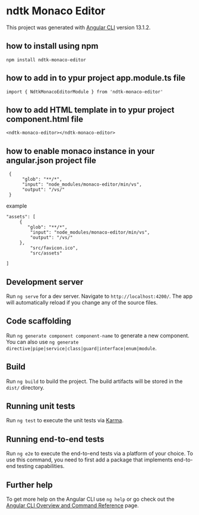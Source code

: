 # ndtk Monaco Editor

This project was generated with [Angular CLI](https://github.com/angular/angular-cli) version 13.1.2.

## how to install using npm

```
npm install ndtk-monaco-editor
 ```
 
 
## how to add in to ypur project app.module.ts file

```
import { NdtkMonacoEditorModule } from 'ndtk-monaco-editor'
 ```
 
 
## how to add HTML template in to ypur project component.html file

```
<ndtk-monaco-editor></ndtk-monaco-editor>
 ```

## how to enable monaco instance in your angular.json project file

```
 {
      "glob": "**/*",
      "input": "node_modules/monaco-editor/min/vs",
      "output": "/vs/"
 }
 ```              
                
 example
  ```
 "assets": [
       {
          "glob": "**/*",
           "input": "node_modules/monaco-editor/min/vs",
           "output": "/vs/"
       },
           "src/favicon.ico",
           "src/assets"
              
 ]
 ```

## Development server

Run `ng serve` for a dev server. Navigate to `http://localhost:4200/`. The app will automatically reload if you change any of the source files.

## Code scaffolding

Run `ng generate component component-name` to generate a new component. You can also use `ng generate directive|pipe|service|class|guard|interface|enum|module`.

## Build

Run `ng build` to build the project. The build artifacts will be stored in the `dist/` directory.

## Running unit tests

Run `ng test` to execute the unit tests via [Karma](https://karma-runner.github.io).

## Running end-to-end tests

Run `ng e2e` to execute the end-to-end tests via a platform of your choice. To use this command, you need to first add a package that implements end-to-end testing capabilities.

## Further help

To get more help on the Angular CLI use `ng help` or go check out the [Angular CLI Overview and Command Reference](https://angular.io/cli) page.
